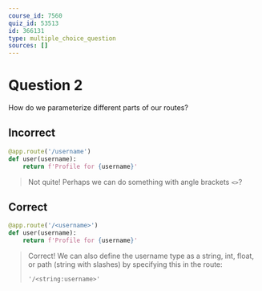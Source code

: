 ```yaml
---
course_id: 7560
quiz_id: 53513
id: 366131
type: multiple_choice_question
sources: []
---
```


# Question 2

How do we parameterize different parts of our routes?

## Incorrect

```python
@app.route('/username')
def user(username):
    return f'Profile for {username}'
```

> Not quite! Perhaps we can do something with angle brackets `<>`?

## Correct

```python
@app.route('/<username>')
def user(username):
    return f'Profile for {username}'
```

> Correct! We can also define the username type as a string, int, float,
> or path (string with slashes) by specifying this in the route:
>
> `'/<string:username>'`
